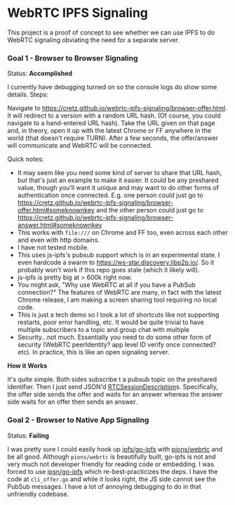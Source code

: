# WebRTC IPFS Signaling

This project is a proof of concept to see whether we can use IPFS to do WebRTC signaling obviating the need for a
separate server.

### Goal 1 - Browser to Browser Signaling

Status: **Accomplished**

I currently have debugging turned on so the console logs do show some details. Steps:

Navigate to https://cretz.github.io/webrtc-ipfs-signaling/browser-offer.html. It will redirect to a version with a
random URL hash. (Of course, you could navigate to a hand-entered URL hash). Take the URL given on that page and, in
theory, open it up with the latest Chrome or FF anywhere in the world (that doesn't require TURN). After a few seconds,
the offer/answer will communicate and WebRTC will be connected.

Quick notes:

* It may seem like you need some kind of server to share that URL hash, but that's just an example to make it easier. It
  could be any preshared value, though you'll want it unique and may want to do other forms of authentication once
  connected. E.g. one person could just go to
  https://cretz.github.io/webrtc-ipfs-signaling/browser-offer.html#someknownkey and the other person could just go to
  https://cretz.github.io/webrtc-ipfs-signaling/browser-answer.html#someknownkey
* This works with `file:///` on Chrome and FF too, even across each other and even with http domains.
* I have not tested mobile.
* This uses js-ipfs's pubsub support which is in an experimental state. I even hardcode a swarm to
  https://ws-star.discovery.libp2p.io/. So it probably won't work if this repo goes stale (which it likely will).
* js-ipfs is pretty big at > 600k right now.
* You might ask, "Why use WebRTC at all if you have a PubSub connection?" The features of WebRTC are many, in fact with
  the latest Chrome release, I am making a screen sharing tool requiring no local code.
* This is just a tech demo so I took a lot of shortcuts like not supporting restarts, poor error handling, etc. It would
  be quite trivial to have multiple subscribers to a topic and group chat with multiple 
* Security...not much. Essentially you need to do some other form of security (WebRTC peerIdentity? app level ID verify
  once connected? etc). In practice, this is like an open signaling server.

**How it Works**

It's quite simple. Both sides subscribe t a pubsub topic on the preshared identifier. Then I just send JSON'd
[RTCSessionDescription](https://developer.mozilla.org/en-US/docs/Web/API/RTCSessionDescription)s. Specifically, the
offer side sends the offer and waits for an answer whereas the answer side waits for an offer then sends an answer.

### Goal 2 - Browser to Native App Signaling

Status: **Failing**

I was pretty sure I could easily hook up [ipfs/go-ipfs](https://github.com/ipfs/go-ipfs) with
[pions/webrtc](https://github.com/pions/webrtc) and be all good. Although `pions/webrtc` is beautifully built, go-ipfs
is not and very much not developer friendly for reading code or embedding. I was forced to use
[ipsn/go-ipfs](https://github.com/ipsn/go-ipfs) which re-best-practicizes the deps. I have the code at `cli_offer.go`
and while it looks right, the JS side cannot see the PubSub messages. I have a lot of annoying debugging to do in that
unfriendly codebase.